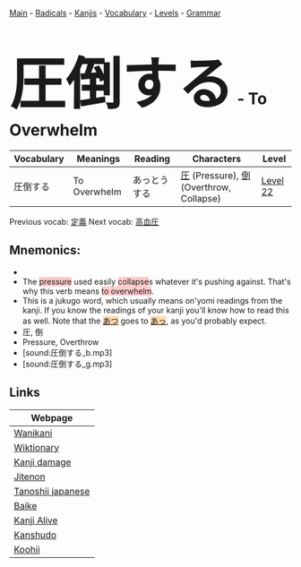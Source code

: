 <style> bigfont {font-size: 100px}</style>
[Main](../README.md) -
[Radicals](../radicals.md) -
[Kanjis](../kanjis.md) -
[Vocabulary](../vocabulary.md) -
[Levels](../levels.md) -
[Grammar](../grammar.md)
# <bigfont> 圧倒する</bigfont> - To Overwhelm 

| Vocabulary | Meanings | Reading | Characters | Level |
| --- | --- | --- | --- | --- |
| 圧倒する | To Overwhelm | あっとうする |  [圧](../kanjis/圧.md) (Pressure), [倒](../kanjis/倒.md) (Overthrow, Collapse) | [Level 22](../levels/wk_level22.md) |

Previous vocab: [定義](定義.md) Next vocab: [高血圧](高血圧.md) 

## Mnemonics:

* 
* The <span style="background-color:#ffcccb"> pressure</span> used easily <span style="background-color:#ffcccb"> collapse</span>s whatever it's pushing against. That's why this verb means <span style="background-color:#ffcccb"> to overwhelm</span>.
* This is a jukugo word, which usually means on'yomi readings from the kanji. If you know the readings of your kanji you'll know how to read this as well. Note that the <span style="background-color:#fed8b1"> [あつ](https://jisho.org/search/あつ)</span> goes to <span style="background-color:#fed8b1"> [あっ](https://jisho.org/search/あっ)</span>, as you'd probably expect.
* 圧, 倒
* Pressure, Overthrow
* [sound:圧倒する_b.mp3]
* [sound:圧倒する_g.mp3]


## Links 

| Webpage |
| --- |
| [Wanikani          ](https://www.wanikani.com/kanji/圧倒する) |
| [Wiktionary        ](https://en.wiktionary.org/wiki/圧倒する) |
| [Kanji damage      ](http://www.kanjidamage.com/kanji/search?utf8=✓&q=圧倒する) |
| [Jitenon           ](https://jitenon.com/kanji/圧倒する) |
| [Tanoshii japanese ](https://www.tanoshiijapanese.com/dictionary/kanji.cfm?k=圧倒する) |
| [Baike             ](https://baike.baidu.com/item/圧倒する) |
| [Kanji Alive       ](https://app.kanjialive.com/圧倒する) |
| [Kanshudo          ](https://www.kanshudo.com/searchmn?q=圧倒する) |
| [Koohii            ](https://kanji.koohii.com/study/kanji/圧倒する) |
